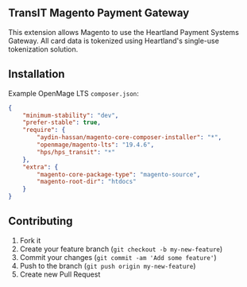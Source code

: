 ## TransIT Magento Payment Gateway

This extension allows Magento to use the Heartland Payment Systems Gateway. All card data is tokenized using Heartland's single-use tokenization solution.

## Installation

Example OpenMage LTS `composer.json`:

```json
{
    "minimum-stability": "dev",
    "prefer-stable": true,
    "require": {
        "aydin-hassan/magento-core-composer-installer": "*",
        "openmage/magento-lts": "19.4.6",
        "hps/hps_transit": "*"
    },
    "extra": {
        "magento-core-package-type": "magento-source",
        "magento-root-dir": "htdocs"
    }
}
```

## Contributing

1. Fork it
2. Create your feature branch (`git checkout -b my-new-feature`)
3. Commit your changes (`git commit -am 'Add some feature'`)
4. Push to the branch (`git push origin my-new-feature`)
5. Create new Pull Request
